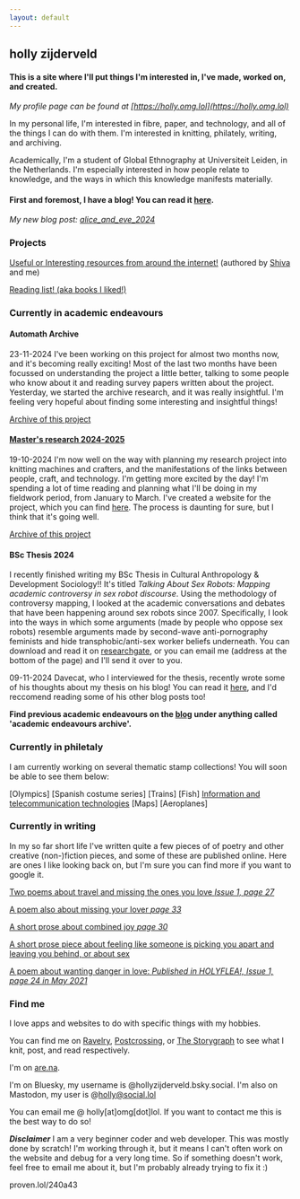 ```yaml
---
layout: default
---
```

## holly zijderveld
#### This is a site where I'll put things I'm interested in, I've made, worked on, and created. 

*My profile page can be found at [https://holly.omg.lol](https://holly.omg.lol)*

In my personal life, I'm interested in fibre, paper, and technology, and all of the things I can do with them. I'm interested in knitting, philately, writing, and archiving.

Academically, I'm a student of Global Ethnography at Universiteit Leiden, in the Netherlands. I'm especially interested in how people relate to knowledge, and the ways in which this knowledge manifests materially. 

#### First and foremost, I have a blog! You can read it [here](https://hollyz1jderveld.github.io/blog/contents).
*My new blog post: [alice_and_eve_2024](https://hollyz1jderveld.github.io/blog/pages/aae_2024)*

### Projects
[Useful or Interesting resources from around the internet!](https://gl0bsec.github.io/fun_websites.html) (authored by [Shiva](https://gl0bsec.github.io/) and me)

[Reading list! (aka books I liked!)](https://hollyz1jderveld.github.io/reading-list/)

### Currently in academic endeavours

#### Automath Archive
23-11-2024 I've been working on this project for almost two months now, and it's becoming really exciting! Most of the last two months have been focussed on understanding the project a little better, talking to some people who know about it and reading survey papers written about the project. Yesterday, we started the archive research, and it was really insightful. I'm feeling very hopeful about finding some interesting and insightful things! 

[Archive of this project](https://hollyz1jderveld.github.io/blog/pages/before_automath)

#### [Master's research 2024-2025](https://hollyz1jderveld.github.io/knitting-research)
19-10-2024 I'm now well on the way with planning my research project into knitting machines and crafters, and the manifestations of the links between people, craft, and technology. I'm getting more excited by the day! I'm spending a lot of time reading and planning what I'll be doing in my fieldwork period, from January to March. I've created a website for the project, which you can find [here](https://hollyz1jderveld.github.io/knitting-research). The process is daunting for sure, but I think that it's going well.

[Archive of this project](https://hollyz1jderveld.github.io/blog/pages/before_masters)

#### BSc Thesis 2024
I recently finished writing my BSc Thesis in Cultural Anthropology & Development Sociology!! It's titled *Talking About Sex Robots: Mapping academic controversy in sex robot discourse*. Using the methodology of controversy mapping, I looked at the academic conversations and debates that have been happening around sex robots since 2007. Specifically, I look into the ways in which some arguments (made by people who oppose sex robots) resemble arguments made by second-wave anti-pornography feminists and hide transphobic/anti-sex worker beliefs underneath. You can download and read it on [researchgate](https://www.researchgate.net/publication/382625206_Talking_About_Sex_Robots_Mapping_academic_controversy_in_sex_robot_discourse), or you can email me (address at the bottom of the page) and I'll send it over to you.

09-11-2024 Davecat, who I interviewed for the thesis, recently wrote some of his thoughts about my thesis on his blog! You can read it [here](http://www.kuroneko-chan.com/echoes/?p=6748), and I'd reccomend reading some of his other blog posts too!

**Find previous academic endeavours on the [blog](https://hollyz1jderveld.github.io/blog/contents) under anything called 'academic endeavours archive'.**

### Currently in philetaly
I am currently working on several thematic stamp collections! You will soon be able to see them below:

[Olympics] [Spanish costume series] [Trains] [Fish] [Information and telecommunication technologies](https://hollyz1jderveld.github.io/blog/pages/telecommunication) [Maps] [Aeroplanes]

### Currently in writing
In my so far short life I've written quite a few pieces of of poetry and other creative (non-)fiction pieces, and some of these are published online. Here are ones I like looking back on, but I'm sure you can find more if you want to google it. 

[Two poems about travel and missing the ones you love *Issue 1, page 27*](https://celestitepoetry.wixsite.com/journal/issues)

[A poem also about missing your lover *page 33*](https://warninglines.com/vol02/)

[A short prose about combined joy *page 30*](https://www.calameo.com/read/0066295039cc17c27046b?authid=CCXTNUkrflKT)

[A short prose piece about feeling like someone is picking you apart and leaving you behind, or about sex](https://spillovermagazine.wordpress.com/2021/05/01/clementine/)

[A poem about wanting danger in love: *Published in HOLYFLEA!, Issue 1, page 24 in May 2021*](https://holyflea.files.wordpress.com/2021/04/holyflea-issue-one.pdf)

### Find me
I love apps and websites to do with specific things with my hobbies. 

You can find me on [Ravelry](https://www.ravelry.com/people/Midnight4225), [Postcrossing](https://www.postcrossing.com/user/Midnight4225), or [The Storygraph](https://app.thestorygraph.com/profile/hollyzijderveld) to see what I knit, post, and read respectively. 

I'm on [are.na](https://www.are.na/holly-zijderveld/channels).

I'm on Bluesky, my username is @hollyzijderveld.bsky.social. I'm also on Mastodon, my user is @holly@social.lol

You can email me @ holly[at]omg[dot]lol. If you want to contact me this is the best way to do so!

***Disclaimer*** I am a very beginner coder and web developer. This was mostly done by scratch! I'm working through it, but it means I can't often work on the website and debug for a very long time. So if something doesn't work, feel free to email me about it, but I'm probably already trying to fix it :)

proven.lol/240a43

